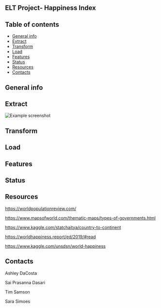 ## ELT Project- Happiness Index


## Table of contents
* [General info](#general-info)
* [Extract](#extract)
* [Transform](#transform)
* [Load](#load)
* [Features](#features)
* [Status](#status)
* [Resources](#resources)
* [Contacts](#contacts)

## General info

## Extract
![Example screenshot](./img/screenshot.png)

## Transform

## Load

## Features

## Status

## Resources 

https://worldpopulationreview.com/

https://www.mapsofworld.com/thematic-maps/types-of-governments.html

https://www.kaggle.com/statchaitya/country-to-continent

https://worldhappiness.report/ed/2019/#read

https://www.kaggle.com/unsdsn/world-happiness

## Contacts

Ashley DaCosta

Sai Prasanna Dasari

Tim Samson

Sara Simoes